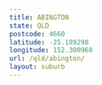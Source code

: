 ```yaml
---
title: ABINGTON
state: QLD
postcode: 4660
latitude: -25.189298
longitude: 152.300968
url: /qld/abington/
layout: suburb
---
```

